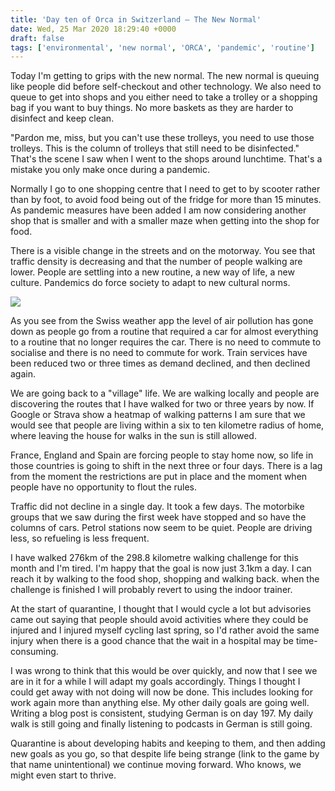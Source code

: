 ```yaml
---
title: 'Day ten of Orca in Switzerland – The New Normal'
date: Wed, 25 Mar 2020 18:29:40 +0000
draft: false
tags: ['environmental', 'new normal', 'ORCA', 'pandemic', 'routine']
---
```


Today I'm getting to grips with the new normal. The new normal is queuing like people did before self-checkout and other technology. We also need to queue to get into shops and you either need to take a trolley or a shopping bag if you want to buy things. No more baskets as they are harder to disinfect and keep clean.

"Pardon me, miss, but you can't use these trolleys, you need to use those trolleys. This is the column of trolleys that still need to be disinfected." That's the scene I saw when I went to the shops around lunchtime. That's a mistake you only make once during a pandemic.

Normally I go to one shopping centre that I need to get to by scooter rather than by foot, to avoid food being out of the fridge for more than 15 minutes. As pandemic measures have been added I am now considering another shop that is smaller and with a smaller maze when getting into the shop for food.

There is a visible change in the streets and on the motorway. You see that traffic density is decreasing and that the number of people walking are lower. People are settling into a new routine, a new way of life, a new culture. Pandemics do force society to adapt to new cultural norms.

![](https://www.main-vision.com/richard/blog/wp-content/uploads/2020/03/img_9368.png)

As you see from the Swiss weather app the level of air pollution has gone down as people go from a routine that required a car for almost everything to a routine that no longer requires the car. There is no need to commute to socialise and there is no need to commute for work. Train services have been reduced two or three times as demand declined, and then declined again.

We are going back to a "village" life. We are walking locally and people are discovering the routes that I have walked for two or three years by now. If Google or Strava show a heatmap of walking patterns I am sure that we would see that people are living within a six to ten kilometre radius of home, where leaving the house for walks in the sun is still allowed.

France, England and Spain are forcing people to stay home now, so life in those countries is going to shift in the next three or four days. There is a lag from the moment the restrictions are put in place and the moment when people have no opportunity to flout the rules.

Traffic did not decline in a single day. It took a few days. The motorbike groups that we saw during the first week have stopped and so have the columns of cars. Petrol stations now seem to be quiet. People are driving less, so refueling is less frequent.

I have walked 276km of the 298.8 kilometre walking challenge for this month and I'm tired. I'm happy that the goal is now just 3.1km a day. I can reach it by walking to the food shop, shopping and walking back. when the challenge is finished I will probably revert to using the indoor trainer.

At the start of quarantine, I thought that I would cycle a lot but advisories came out saying that people should avoid activities where they could be injured and I injured myself cycling last spring, so I'd rather avoid the same injury when there is a good chance that the wait in a hospital may be time-consuming.

I was wrong to think that this would be over quickly, and now that I see we are in it for a while I will adapt my goals accordingly. Things I thought I could get away with not doing will now be done. This includes looking for work again more than anything else. My other daily goals are going well. Writing a blog post is consistent, studying German is on day 197. My daily walk is still going and finally listening to podcasts in German is still going.

Quarantine is about developing habits and keeping to them, and then adding new goals as you go, so that despite life being strange (link to the game by that name unintentional) we continue moving forward. Who knows, we might even start to thrive.